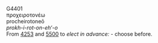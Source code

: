 G4401  
προχειροτονέω  
procheirotoneō  
*prokh-i-rot-on-eh‘-o*  
From [4253](g4253) and [5500](g5500) to *elect* *in* *advance:* - choose
before.  
